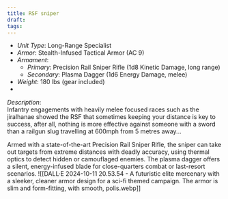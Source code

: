 ```yaml
---
title: RSF sniper
draft: 
tags:
---
```



- _Unit Type_: Long-Range Specialist
- _Armor_: Stealth-Infused Tactical Armor (AC 9)
- _Armament_:
    - _Primary_: Precision Rail Sniper Rifle (1d8 Kinetic Damage, long range)
    - _Secondary_: Plasma Dagger (1d6 Energy Damage, melee)
- _Weight_: 180 lbs (gear included)
-

_Description_:  
Infantry engagements with heavily melee focused races such as the jiralhanae showed the RSF that sometimes keeping your distance is key to success, after all, nothing is more effective against someone with a sword than a railgun slug travelling at 600mph from 5 metres away...

Armed with a state-of-the-art Precision Rail Sniper Rifle, the sniper can take out targets from extreme distances with deadly accuracy, using thermal optics to detect hidden or camouflaged enemies. The plasma dagger offers a silent, energy-infused blade for close-quarters combat or last-resort scenarios.
![[DALL·E 2024-10-11 20.53.54 - A futuristic elite mercenary with a sleeker, cleaner armor design for a sci-fi themed campaign. The armor is slim and form-fitting, with smooth, polis.webp]]
